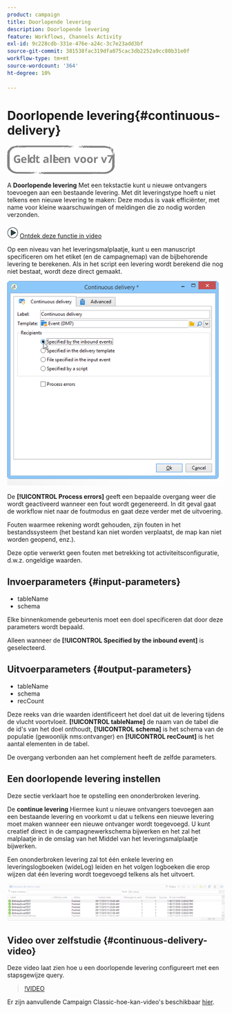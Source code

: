 ```yaml
---
product: campaign
title: Doorlopende levering
description: Doorlopende levering
feature: Workflows, Channels Activity
exl-id: 9c228cdb-331e-476e-a24c-3c7e23add3bf
source-git-commit: 381538fac319dfa075cac3db2252a9cc80b31e0f
workflow-type: tm+mt
source-wordcount: '364'
ht-degree: 10%

---
```


# Doorlopende levering{#continuous-delivery}

![](../../assets/v7-only.svg)

A **Doorlopende levering** Met een tekstactie kunt u nieuwe ontvangers toevoegen aan een bestaande levering. Met dit leveringstype hoeft u niet telkens een nieuwe levering te maken: Deze modus is vaak efficiënter, met name voor kleine waarschuwingen of meldingen die zo nodig worden verzonden.

![](assets/do-not-localize/how-to-video.png) [Ontdek deze functie in video](#continuous-delivery-video)

Op een niveau van het leveringsmalplaatje, kunt u een manuscript specificeren om het etiket (en de campagnemap) van de bijbehorende levering te berekenen. Als in het script een levering wordt berekend die nog niet bestaat, wordt deze direct gemaakt.

![](assets/edit_diffusion_fil.png)

De **[!UICONTROL Process errors]** geeft een bepaalde overgang weer die wordt geactiveerd wanneer een fout wordt gegenereerd. In dit geval gaat de workflow niet naar de foutmodus en gaat deze verder met de uitvoering.

Fouten waarmee rekening wordt gehouden, zijn fouten in het bestandssysteem (het bestand kan niet worden verplaatst, de map kan niet worden geopend, enz.).

Deze optie verwerkt geen fouten met betrekking tot activiteitsconfiguratie, d.w.z. ongeldige waarden.

## Invoerparameters {#input-parameters}

* tableName
* schema

Elke binnenkomende gebeurtenis moet een doel specificeren dat door deze parameters wordt bepaald.

Alleen wanneer de **[!UICONTROL Specified by the inbound event]** is geselecteerd.

## Uitvoerparameters {#output-parameters}

* tableName
* schema
* recCount

Deze reeks van drie waarden identificeert het doel dat uit de levering tijdens de vlucht voortvloeit. **[!UICONTROL tableName]** de naam van de tabel die de id&#39;s van het doel onthoudt, **[!UICONTROL schema]** is het schema van de populatie (gewoonlijk nms:ontvanger) en **[!UICONTROL recCount]** is het aantal elementen in de tabel.

De overgang verbonden aan het complement heeft de zelfde parameters.

## Een doorlopende levering instellen

Deze sectie verklaart hoe te opstelling een ononderbroken levering.

De **continue levering** Hiermee kunt u nieuwe ontvangers toevoegen aan een bestaande levering en voorkomt u dat u telkens een nieuwe levering moet maken wanneer een nieuwe ontvanger wordt toegevoegd. U kunt creatief direct in de campagnewerkschema bijwerken en het zal het malplaatje in de omslag van het Middel van het leveringsmalplaatje bijwerken.

Een ononderbroken levering zal tot één enkele levering en leveringslogboeken (wideLog) leiden en het volgen logboeken die erop wijzen dat één levering wordt toegevoegd telkens als het uitvoert.

![Ononderbroken levering](assets/delivery_continuous.jpg)

## Video over zelfstudie {#continuous-delivery-video}

Deze video laat zien hoe u een doorlopende levering configureert met een stapsgewijze query.

>[!VIDEO](https://video.tv.adobe.com/v/25039?quality=12)

Er zijn aanvullende Campaign Classic-hoe-kan-video&#39;s beschikbaar [hier](https://experienceleague.adobe.com/docs/campaign-classic-learn/tutorials/overview.html?lang=nl).
